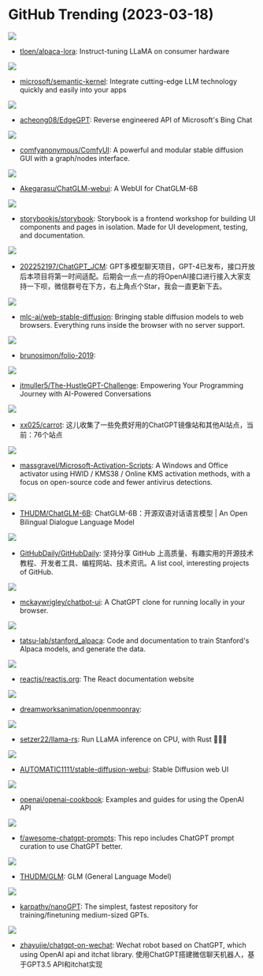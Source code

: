 # GitHub Trending (2023-03-18)

![](https://img.shields.io/badge/Jupyter%20Notebook-New%201-green?style=flat-square&logo=appveyor)
- [tloen/alpaca-lora](https://github.com/tloen/alpaca-lora): Instruct-tuning LLaMA on consumer hardware

![](https://img.shields.io/badge/C%23-New%20301-green?style=flat-square&logo=appveyor)
- [microsoft/semantic-kernel](https://github.com/microsoft/semantic-kernel): Integrate cutting-edge LLM technology quickly and easily into your apps

![](https://img.shields.io/badge/Python-New%20232-green?style=flat-square&logo=appveyor)
- [acheong08/EdgeGPT](https://github.com/acheong08/EdgeGPT): Reverse engineered API of Microsoft's Bing Chat

![](https://img.shields.io/badge/Python-New%20474-green?style=flat-square&logo=appveyor)
- [comfyanonymous/ComfyUI](https://github.com/comfyanonymous/ComfyUI): A powerful and modular stable diffusion GUI with a graph/nodes interface.

![](https://img.shields.io/badge/Python-New%2044-green?style=flat-square&logo=appveyor)
- [Akegarasu/ChatGLM-webui](https://github.com/Akegarasu/ChatGLM-webui): A WebUI for ChatGLM-6B

![](https://img.shields.io/badge/TypeScript-New%2020-green?style=flat-square&logo=appveyor)
- [storybookjs/storybook](https://github.com/storybookjs/storybook): Storybook is a frontend workshop for building UI components and pages in isolation. Made for UI development, testing, and documentation.

![](https://img.shields.io/badge/Vue-New%2045-green?style=flat-square&logo=appveyor)
- [202252197/ChatGPT_JCM](https://github.com/202252197/ChatGPT_JCM): GPT多模型聊天项目，GPT-4已发布，接口开放后本项目将第一时间适配。后期会一点一点的将OpenAI接口进行接入大家支持一下呗，微信群号在下方，右上角点个Star，我会一直更新下去。

![](https://img.shields.io/badge/Jupyter%20Notebook-New%20341-green?style=flat-square&logo=appveyor)
- [mlc-ai/web-stable-diffusion](https://github.com/mlc-ai/web-stable-diffusion): Bringing stable diffusion models to web browsers. Everything runs inside the browser with no server support.

![](https://img.shields.io/badge/JavaScript-New%20137-green?style=flat-square&logo=appveyor)
- [brunosimon/folio-2019](https://github.com/brunosimon/folio-2019): 

![](https://img.shields.io/badge/none-New%20244-green?style=flat-square&logo=appveyor)
- [jtmuller5/The-HustleGPT-Challenge](https://github.com/jtmuller5/The-HustleGPT-Challenge): Empowering Your Programming Journey with AI-Powered Conversations

![](https://img.shields.io/badge/none-New%20722-green?style=flat-square&logo=appveyor)
- [xx025/carrot](https://github.com/xx025/carrot): 这儿收集了一些免费好用的ChatGPT镜像站和其他AI站点，当前：76个站点

![](https://img.shields.io/badge/Batchfile-New%20345-green?style=flat-square&logo=appveyor)
- [massgravel/Microsoft-Activation-Scripts](https://github.com/massgravel/Microsoft-Activation-Scripts): A Windows and Office activator using HWID / KMS38 / Online KMS activation methods, with a focus on open-source code and fewer antivirus detections.

![](https://img.shields.io/badge/Python-New%201-green?style=flat-square&logo=appveyor)
- [THUDM/ChatGLM-6B](https://github.com/THUDM/ChatGLM-6B): ChatGLM-6B：开源双语对话语言模型 | An Open Bilingual Dialogue Language Model

![](https://img.shields.io/badge/none-New%2047-green?style=flat-square&logo=appveyor)
- [GitHubDaily/GitHubDaily](https://github.com/GitHubDaily/GitHubDaily): 坚持分享 GitHub 上高质量、有趣实用的开源技术教程、开发者工具、编程网站、技术资讯。A list cool, interesting projects of GitHub.

![](https://img.shields.io/badge/TypeScript-New%20135-green?style=flat-square&logo=appveyor)
- [mckaywrigley/chatbot-ui](https://github.com/mckaywrigley/chatbot-ui): A ChatGPT clone for running locally in your browser.

![](https://img.shields.io/badge/Python-New%20767-green?style=flat-square&logo=appveyor)
- [tatsu-lab/stanford_alpaca](https://github.com/tatsu-lab/stanford_alpaca): Code and documentation to train Stanford's Alpaca models, and generate the data.

![](https://img.shields.io/badge/JavaScript-New%2017-green?style=flat-square&logo=appveyor)
- [reactjs/reactjs.org](https://github.com/reactjs/reactjs.org): The React documentation website

![](https://img.shields.io/badge/CMake-New%20445-green?style=flat-square&logo=appveyor)
- [dreamworksanimation/openmoonray](https://github.com/dreamworksanimation/openmoonray): 

![](https://img.shields.io/badge/Rust-New%20311-green?style=flat-square&logo=appveyor)
- [setzer22/llama-rs](https://github.com/setzer22/llama-rs): Run LLaMA inference on CPU, with Rust 🦀🚀🦙

![](https://img.shields.io/badge/Python-New%20386-green?style=flat-square&logo=appveyor)
- [AUTOMATIC1111/stable-diffusion-webui](https://github.com/AUTOMATIC1111/stable-diffusion-webui): Stable Diffusion web UI

![](https://img.shields.io/badge/Jupyter%20Notebook-New%20559-green?style=flat-square&logo=appveyor)
- [openai/openai-cookbook](https://github.com/openai/openai-cookbook): Examples and guides for using the OpenAI API

![](https://img.shields.io/badge/HTML-New%20527-green?style=flat-square&logo=appveyor)
- [f/awesome-chatgpt-prompts](https://github.com/f/awesome-chatgpt-prompts): This repo includes ChatGPT prompt curation to use ChatGPT better.

![](https://img.shields.io/badge/Python-New%2027-green?style=flat-square&logo=appveyor)
- [THUDM/GLM](https://github.com/THUDM/GLM): GLM (General Language Model)

![](https://img.shields.io/badge/Python-New%20261-green?style=flat-square&logo=appveyor)
- [karpathy/nanoGPT](https://github.com/karpathy/nanoGPT): The simplest, fastest repository for training/finetuning medium-sized GPTs.

![](https://img.shields.io/badge/Python-New%20192-green?style=flat-square&logo=appveyor)
- [zhayujie/chatgpt-on-wechat](https://github.com/zhayujie/chatgpt-on-wechat): Wechat robot based on ChatGPT, which using OpenAI api and itchat library. 使用ChatGPT搭建微信聊天机器人，基于GPT3.5 API和itchat实现

